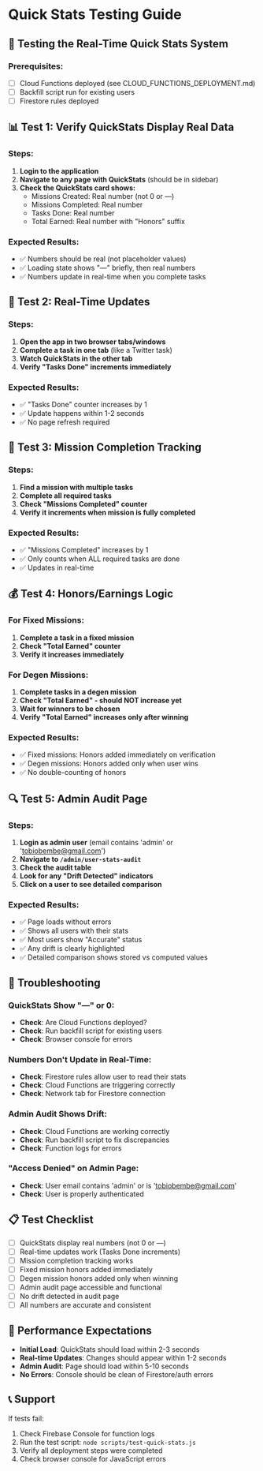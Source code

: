 # Quick Stats Testing Guide

## 🧪 Testing the Real-Time Quick Stats System

### Prerequisites:
- [ ] Cloud Functions deployed (see CLOUD_FUNCTIONS_DEPLOYMENT.md)
- [ ] Backfill script run for existing users
- [ ] Firestore rules deployed

## 📊 Test 1: Verify QuickStats Display Real Data

### Steps:
1. **Login to the application**
2. **Navigate to any page with QuickStats** (should be in sidebar)
3. **Check the QuickStats card shows:**
   - Missions Created: Real number (not 0 or —)
   - Missions Completed: Real number
   - Tasks Done: Real number  
   - Total Earned: Real number with "Honors" suffix

### Expected Results:
- ✅ Numbers should be real (not placeholder values)
- ✅ Loading state shows "—" briefly, then real numbers
- ✅ Numbers update in real-time when you complete tasks

## 🔄 Test 2: Real-Time Updates

### Steps:
1. **Open the app in two browser tabs/windows**
2. **Complete a task in one tab** (like a Twitter task)
3. **Watch QuickStats in the other tab**
4. **Verify "Tasks Done" increments immediately**

### Expected Results:
- ✅ "Tasks Done" counter increases by 1
- ✅ Update happens within 1-2 seconds
- ✅ No page refresh required

## 🎯 Test 3: Mission Completion Tracking

### Steps:
1. **Find a mission with multiple tasks**
2. **Complete all required tasks**
3. **Check "Missions Completed" counter**
4. **Verify it increments when mission is fully completed**

### Expected Results:
- ✅ "Missions Completed" increases by 1
- ✅ Only counts when ALL required tasks are done
- ✅ Updates in real-time

## 💰 Test 4: Honors/Earnings Logic

### For Fixed Missions:
1. **Complete a task in a fixed mission**
2. **Check "Total Earned" counter**
3. **Verify it increases immediately**

### For Degen Missions:
1. **Complete tasks in a degen mission**
2. **Check "Total Earned" - should NOT increase yet**
3. **Wait for winners to be chosen**
4. **Verify "Total Earned" increases only after winning**

### Expected Results:
- ✅ Fixed missions: Honors added immediately on verification
- ✅ Degen missions: Honors added only when user wins
- ✅ No double-counting of honors

## 🔍 Test 5: Admin Audit Page

### Steps:
1. **Login as admin user** (email contains 'admin' or 'tobiobembe@gmail.com')
2. **Navigate to `/admin/user-stats-audit`**
3. **Check the audit table**
4. **Look for any "Drift Detected" indicators**
5. **Click on a user to see detailed comparison**

### Expected Results:
- ✅ Page loads without errors
- ✅ Shows all users with their stats
- ✅ Most users show "Accurate" status
- ✅ Any drift is clearly highlighted
- ✅ Detailed comparison shows stored vs computed values

## 🐛 Troubleshooting

### QuickStats Show "—" or 0:
- **Check**: Are Cloud Functions deployed?
- **Check**: Run backfill script for existing users
- **Check**: Browser console for errors

### Numbers Don't Update in Real-Time:
- **Check**: Firestore rules allow user to read their stats
- **Check**: Cloud Functions are triggering correctly
- **Check**: Network tab for Firestore connection

### Admin Audit Shows Drift:
- **Check**: Cloud Functions are working correctly
- **Check**: Run backfill script to fix discrepancies
- **Check**: Function logs for errors

### "Access Denied" on Admin Page:
- **Check**: User email contains 'admin' or is 'tobiobembe@gmail.com'
- **Check**: User is properly authenticated

## 📋 Test Checklist

- [ ] QuickStats display real numbers (not 0 or —)
- [ ] Real-time updates work (Tasks Done increments)
- [ ] Mission completion tracking works
- [ ] Fixed mission honors added immediately
- [ ] Degen mission honors added only when winning
- [ ] Admin audit page accessible and functional
- [ ] No drift detected in audit page
- [ ] All numbers are accurate and consistent

## 🚀 Performance Expectations

- **Initial Load**: QuickStats should load within 2-3 seconds
- **Real-time Updates**: Changes should appear within 1-2 seconds
- **Admin Audit**: Page should load within 5-10 seconds
- **No Errors**: Console should be clean of Firestore/auth errors

## 📞 Support

If tests fail:
1. Check Firebase Console for function logs
2. Run the test script: `node scripts/test-quick-stats.js`
3. Verify all deployment steps were completed
4. Check browser console for JavaScript errors


